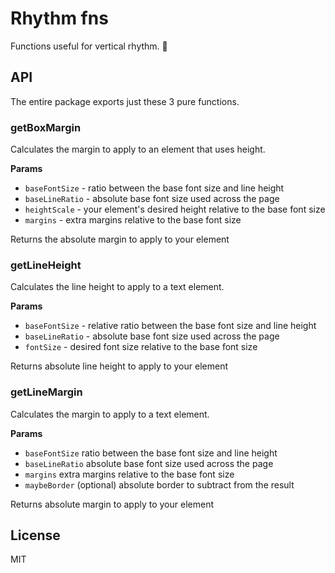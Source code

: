 # Rhythm fns

Functions useful for vertical rhythm. :musical_note:

## API

The entire package exports just these 3 pure functions.

### getBoxMargin

Calculates the margin to apply to an element that uses height.

**Params**

 * `baseFontSize` - ratio between the base font size and line height
 * `baseLineRatio` - absolute base font size used across the page
 * `heightScale` - your element's desired height relative to the base font size
 * `margins` - extra margins relative to the base font size

Returns the absolute margin to apply to your element

### getLineHeight

Calculates the line height to apply to a text element.

**Params**

 * `baseFontSize` - relative ratio between the base font size and line height
 * `baseLineRatio` - absolute base font size used across the page
 * `fontSize` - desired font size relative to the base font size
 
Returns absolute line height to apply to your element

### getLineMargin

Calculates the margin to apply to a text element.

**Params**

 * `baseFontSize` ratio between the base font size and line height
 * `baseLineRatio` absolute base font size used across the page
 * `margins` extra margins relative to the base font size
 * `maybeBorder` (optional) absolute border to subtract from the result

Returns absolute margin to apply to your element

## License

MIT
